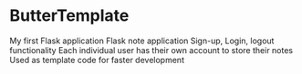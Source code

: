 # ButterTemplate
  My first Flask application
  Flask note application
  Sign-up, Login, logout functionality
  Each individual user has their own account to store their notes
  Used as template code for faster development
